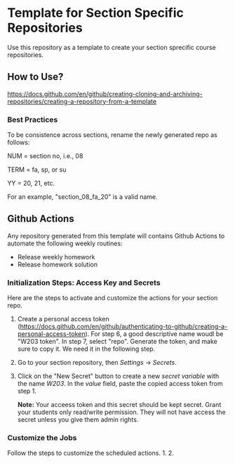 # Template for Section Specific Repositories
Use this repository as a template to create your section sprecific course repositories. 

## How to Use?
https://docs.github.com/en/github/creating-cloning-and-archiving-repositories/creating-a-repository-from-a-template

### Best Practices
To be consistence across sections, rename the newly generated repo as follows:

NUM = section no, i.e., 08

TERM = fa, sp, or su

YY = 20, 21, etc.

For an example, "section_08_fa_20" is a valid name.

## Github Actions
Any repository generated from this template will contains Github Actions to automate the following weekly routines: 
- Release weekly homework
- Release homework solution

### Initialization Steps: Access Key and Secrets
Here are the steps to activate and customize the actions for your section repo.
1. Create a personal access token (https://docs.github.com/en/github/authenticating-to-github/creating-a-personal-access-token).
   For step 6, a good descriptive name woudl be "W203 token". In step 7, select "repo". Generate the token, and make sure to copy it.
   We need it in the following step. 
2. Go to your section repository, then *Settings* -> *Secrets*.
3. Click on the "New Secret" button to create a new *secret variable* with the name *W203*. In the *value* field, paste the copied access token
   from step 1.

   **Note:** Your acceess token and this secret should be kept secret. Grant your students only read/write permission. They will not have
   access the secret unless you give them admin rights.

### Customize the Jobs
Follow the steps to customize the scheduled actions. 
1. 
2.
